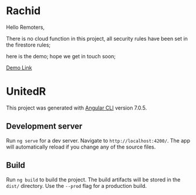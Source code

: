 # Rachid
Hello Remoters,

There is no cloud function in this project, all security rules have been set in the firestore rules;

here is the demo; hope we get in touch soon;

[Demo Link](https://rachidur-7e19a.web.app/)



# UnitedR

This project was generated with [Angular CLI](https://github.com/angular/angular-cli) version 7.0.5.

## Development server

Run `ng serve` for a dev server. Navigate to `http://localhost:4200/`. The app will automatically reload if you change any of the source files.

## Build

Run `ng build` to build the project. The build artifacts will be stored in the `dist/` directory. Use the `--prod` flag for a production build.


